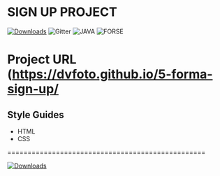 # SIGN UP PROJECT 
[![Downloads](https://img.shields.io/badge/COPYRIGHT%20-DVFoto-green)](https://dvfoto.lt)
![Gitter](https://img.shields.io/badge/HTML%20-CSS-yellowgreen)
![JAVA](https://img.shields.io/badge/JAVA-script-red)
![FORSE](https://img.shields.io/badge/FORCE-WithYou-blue)


# Project URL (https://dvfoto.github.io/5-forma-sign-up/

## Style Guides

  -  HTML
  -  CSS

=================================================

[![Downloads](https://img.shields.io/badge/COPYRIGHT%20-DVFoto-green)](https://dvfoto.lt)

